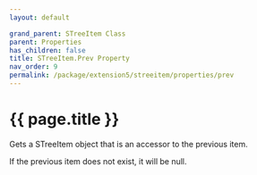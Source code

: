 ```yaml
---
layout: default

grand_parent: STreeItem Class
parent: Properties
has_children: false
title: STreeItem.Prev Property
nav_order: 9
permalink: /package/extension5/streeitem/properties/prev
---
```

# {{ page.title }}

Gets a STreeItem object that is an accessor to the previous item.

If the previous item does not exist, it will be null.